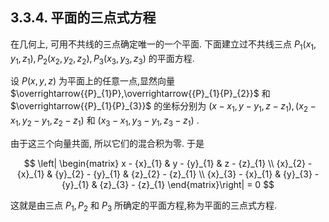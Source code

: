## 3.3.4. 平面的三点式方程

在几何上, 可用不共线的三点确定唯一的一个平面. 下面建立过不共线三点 ${P}_{1}\left( {{x}_{1},{y}_{1},{z}_{1}}\right) ,{P}_{2}\left( {{x}_{2},{y}_{2},{z}_{2}}\right) ,{P}_{3}\left( {{x}_{3},{y}_{3},{z}_{3}}\right)$ 的平面方程.

设 $P\left( {x, y, z}\right)$ 为平面上的任意一点,显然向量 $\overrightarrow{{P}_{1}P},\overrightarrow{{P}_{1}{P}_{2}}$ 和 $\overrightarrow{{P}_{1}{P}_{3}}$ 的坐标分别为 $\left( {x - {x}_{1}, y - {y}_{1}, z - {z}_{1}}\right) ,\left( {{x}_{2} - {x}_{1},{y}_{2} - {y}_{1},{z}_{2} - {z}_{1}}\right)$ 和 $\left( {{x}_{3} - {x}_{1},{y}_{3} - {y}_{1},{z}_{3} - {z}_{1}}\right)$ .

由于这三个向量共面, 所以它们的混合积为零. 于是

$$
\left| \begin{matrix} x - {x}_{1} & y - {y}_{1} & z - {z}_{1} \\ {x}_{2} - {x}_{1} & {y}_{2} - {y}_{1} & {z}_{2} - {z}_{1} \\ {x}_{3} - {x}_{1} & {y}_{3} - {y}_{1} & {z}_{3} - {z}_{1} \end{matrix}\right| = 0
$$

这就是由三点 ${P}_{1},{P}_{2}$ 和 ${P}_{3}$ 所确定的平面方程,称为平面的三点式方程.